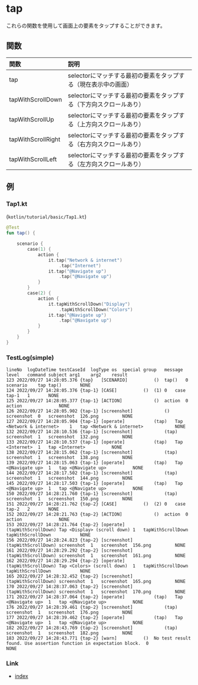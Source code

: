 # tap

これらの関数を使用して画面上の要素をタップすることができます。

## 関数

| 関数                 | 説明                                    |
|:-------------------|:--------------------------------------|
| tap                | selectorにマッチする最初の要素をタップする（現在表示中の画面）   |
| tapWithScrollDown  | selectorにマッチする最初の要素をタップする（下方向スクロールあり） |
| tapWithScrollUp    | selectorにマッチする最初の要素をタップする（上方向スクロールあり） |
| tapWithScrollRight | selectorにマッチする最初の要素をタップする（右方向スクロールあり） |
| tapWithScrollLeft  | selectorにマッチする最初の要素をタップする（左方向スクロールあり） |

## 例

### Tap1.kt

(`kotlin/tutorial/basic/Tap1.kt`)

```kotlin
@Test
fun tap() {

    scenario {
        case(1) {
            action {
                it.tap("Network & internet")
                    .tap("Internet")
                it.tap("@Navigate up")
                    .tap("@Navigate up")
            }
        }
        case(2) {
            action {
                it.tapWithScrollDown("Display")
                    .tapWithScrollDown("Colors")
                it.tap("@Navigate up")
                    .tap("@Navigate up")
            }
        }
    }
}
```

### TestLog(simple)

```
lineNo	logDateTime	testCaseId	logType	os	special	group	message	level	command	subject	arg1	arg2	result
123	2022/09/27 14:28:05.376	{tap}	[SCENARIO]			()	tap()	0	scenario	tap	tap()		NONE
124	2022/09/27 14:28:05.376	{tap-1}	[CASE]			()	(1)	0	case	tap-1	1		NONE
125	2022/09/27 14:28:05.377	{tap-1}	[ACTION]			()	action	0	action				NONE
126	2022/09/27 14:28:05.902	{tap-1}	[screenshot]			()	screenshot	0	screenshot	126.png			NONE
127	2022/09/27 14:28:05.904	{tap-1}	[operate]			(tap)	Tap <Network & internet>	1	tap	<Network & internet>			NONE
132	2022/09/27 14:28:10.536	{tap-1}	[screenshot]			(tap)	screenshot	1	screenshot	132.png			NONE
133	2022/09/27 14:28:10.537	{tap-1}	[operate]			(tap)	Tap <Internet>	1	tap	<Internet>			NONE
138	2022/09/27 14:28:15.062	{tap-1}	[screenshot]			(tap)	screenshot	1	screenshot	138.png			NONE
139	2022/09/27 14:28:15.063	{tap-1}	[operate]			(tap)	Tap <@Navigate up>	1	tap	<@Navigate up>			NONE
144	2022/09/27 14:28:17.502	{tap-1}	[screenshot]			(tap)	screenshot	1	screenshot	144.png			NONE
145	2022/09/27 14:28:17.503	{tap-1}	[operate]			(tap)	Tap <@Navigate up>	1	tap	<@Navigate up>			NONE
150	2022/09/27 14:28:21.760	{tap-1}	[screenshot]			(tap)	screenshot	1	screenshot	150.png			NONE
151	2022/09/27 14:28:21.762	{tap-2}	[CASE]			()	(2)	0	case	tap-2	2		NONE
152	2022/09/27 14:28:21.763	{tap-2}	[ACTION]			()	action	0	action				NONE
153	2022/09/27 14:28:21.764	{tap-2}	[operate]			(tapWithScrollDown)	Tap <Display> (scroll down)	1	tapWithScrollDown	tapWithScrollDown			NONE
156	2022/09/27 14:28:24.823	{tap-2}	[screenshot]			(tapWithScrollDown)	screenshot	1	screenshot	156.png			NONE
161	2022/09/27 14:28:29.292	{tap-2}	[screenshot]			(tapWithScrollDown)	screenshot	1	screenshot	161.png			NONE
162	2022/09/27 14:28:29.294	{tap-2}	[operate]			(tapWithScrollDown)	Tap <Colors> (scroll down)	1	tapWithScrollDown	tapWithScrollDown			NONE
165	2022/09/27 14:28:32.452	{tap-2}	[screenshot]			(tapWithScrollDown)	screenshot	1	screenshot	165.png			NONE
170	2022/09/27 14:28:37.063	{tap-2}	[screenshot]			(tapWithScrollDown)	screenshot	1	screenshot	170.png			NONE
171	2022/09/27 14:28:37.064	{tap-2}	[operate]			(tap)	Tap <@Navigate up>	1	tap	<@Navigate up>			NONE
176	2022/09/27 14:28:39.461	{tap-2}	[screenshot]			(tap)	screenshot	1	screenshot	176.png			NONE
177	2022/09/27 14:28:39.462	{tap-2}	[operate]			(tap)	Tap <@Navigate up>	1	tap	<@Navigate up>			NONE
182	2022/09/27 14:28:43.769	{tap-2}	[screenshot]			(tap)	screenshot	1	screenshot	182.png			NONE
183	2022/09/27 14:28:43.771	{tap-2}	[warn]			()	No test result found. Use assertion function in expectation block.	0					NONE
```

### Link

- [index](../../../index_ja.md)
